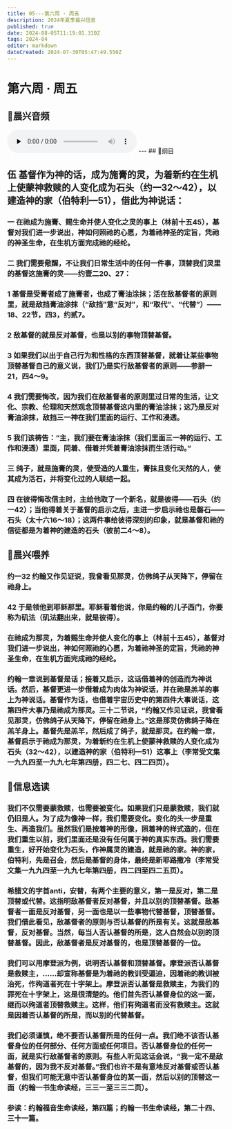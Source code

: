 ```yaml
---
title: 05---第六周 · 周五
description: 2024年夏季晨兴信息
published: true
date: 2024-08-05T11:19:01.310Z
tags: 2024-04
editor: markdown
dateCreated: 2024-07-30T05:47:49.550Z
---
```


# 第六周 · 周五
## 🎵晨兴音频
<audio id="audio" controls="" preload="none">
      <source id="mp3" src="/2024-04/week6/week6day5.mp3">
</audio>
---
## 📖纲目

## **伍    基督作为神的话，成为施膏的灵，为着新约在生机上使蒙神救赎的人变化成为石头（约一32～42），以建造神的家（伯特利—51），借此为神说话：**

### 一    在祂成为施膏、赐生命并使人变化之灵的事上（林前十五45），基督对我们进一步说出，神如何照祂的心愿，为着祂神圣的定旨，凭祂的神圣生命，在生机方面完成祂的经纶。

### 二    我们需要儆醒，不让我们日常生活中的任何一件事，顶替我们灵里的基督这施膏的灵——约壹二20、27：

### 1    基督是受膏者成了施膏者，也成了膏油涂抹；活在敌基督者的原则里，就是敌挡膏油涂抹（“敌挡”意“反对”，和“取代”、“代替”）——18、22节，四3，约贰7。

### 2    敌基督的就是反对基督，也是以别的事物顶替基督。

### 3    如果我们以出于自己行为和性格的东西顶替基督，就着让某些事物顶替基督自己的意义说，我们乃是实行敌基督者的原则——参腓一21，四4～9。

### 4    我们需要悔改，因为我们在敌基督者的原则里过日常的生活，让文化、宗教、伦理和天然观念顶替基督这内里的膏油涂抹；这乃是反对膏油涂抹，敌挡三一神在我们里面的运行、工作和浸透。

### 5    我们该祷告：“主，我们要在膏油涂抹（我们里面三一神的运行、工作和浸透）里面，同着、借着并凭着膏油涂抹而生活行动。”

### 三    鸽子，就是施膏的灵，使受造的人重生，膏抹且变化天然的人，使其成为活石，并将变化过的人联结一起。

### 四    在彼得悔改信主时，主给他取了一个新名，就是彼得——石头（约一42）；当他得着关于基督的启示之后，主进一步启示祂也是磐石——石头（太十六16～18）；这两件事给彼得深刻的印象，就是基督和祂的信徒都是为着神的建造的石头（彼前二4～8）。

## 📖晨兴喂养

### 约一32    约翰又作见证说，我曾看见那灵，仿佛鸽子从天降下，停留在祂身上。

### 42    于是领他到耶稣那里。耶稣看着他说，你是约翰的儿子西门，你要称为矶法（矶法翻出来，就是彼得）。

### 在祂成为那灵，为着赐生命并使人变化的事上（林前十五45），基督对我们进一步说出，神如何照祂的心愿，为着祂神圣的定旨，凭祂的神圣生命，在生机方面完成祂的经纶。

### 约翰一章说到基督是话；接着又启示，这话借着神的创造而为神说话。然后，基督更进一步借着成为肉体为神说话，并在祂是羔羊的事上为神说话。基督作为话，也借着宇宙历史中的第四件大事说话，这第四件大事乃是祂成为那灵。三十二节说，“约翰又作见证说，我曾看见那灵，仿佛鸽子从天降下，停留在祂身上。”这是那灵仿佛鸽子降在羔羊身上。基督先是羔羊，然后成了鸽子，就是那灵。在约翰一章，基督启示于祂成为那灵，为着新约在生机上使蒙神救赎的人变化成为石头（32～42），以建造神的家（伯特利—51）这事上（李常受文集一九九四至一九九七年第四册，四二七、四二四页）。

## 📖信息选读

### 我们不仅需要蒙救赎，也需要被变化。如果我们只是蒙救赎，我们就仍旧是人。为了成为像神一样，我们需要变化。变化的头一步是重生、再造我们。虽然我们是按着神的形像，照着神的样式造的，但在我们重生以前，我们里面还是没有任何属于神的真实东西。我们需要重生，好开始变化为石头，作神属灵的建造，就是祂的家。神的家，伯特利，先是召会，然后是基督的身体，最终是新耶路撒冷（李常受文集一九九四至一九九七年第四册，四二四至四二五页）。

### 希腊文的字首anti，安替，有两个主要的意义，第一是反对，第二是顶替或代替。这指明敌基督者反对基督，并且以别的顶替基督。敌基督者一面是反对基督，另一面也是以一些事物代替基督，顶替基督。我们借此看见，敌基督者的原则与否认基督的所是有关。这就是敌基督，反对基督。当然，每当人否认基督的所是，这人自然会以别的顶替基督。因此，敌基督者是反对基督的，也是顶替基督的一位。

### 我们可以用摩登派为例，说明否认基督和顶替基督。摩登派否认基督是救赎主，……却宣称基督是为着祂的教训受逼迫，因着祂的教训被治死，作殉道者死在十字架上。摩登派否认基督是救赎主，为我们的罪死在十字架上，这是很清楚的。他们首先否认基督身位的这一面，继而以殉道者顶替救赎主。这样，他们有殉道者而没有救赎主。这就是因着否认基督的所是，而以别的代替基督。

### 我们必须谨慎，绝不要否认基督所是的任何一点。我们绝不该否认基督身位的任何部分、任何方面或任何项目。否认基督身位的任何一面，就是实行敌基督者的原则。有些人听见这话会说，“我一定不是敌基督的，因为我不反对基督。”我们也许不是有意地反对基督或否认基督，但我们可能无意中否认基督身位的某一面，然后以别的顶替这一面（约翰一书生命读经，三三一至三三二页）。

### 参读：约翰福音生命读经，第四篇；约翰一书生命读经，第二十四、三十一篇。
<!-- Google tag (gtag.js) -->
<script async src="https://www.googletagmanager.com/gtag/js?id=G-1P8709Z16T"></script>
<script>
  window.dataLayer = window.dataLayer || [];
  function gtag(){dataLayer.push(arguments);}
  gtag('js', new Date());

  gtag('config', 'G-1P8709Z16T');
</script>